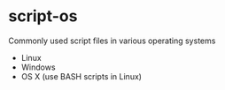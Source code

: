 script-os
=========

Commonly used script files in various operating systems
- Linux
- Windows
- OS X (use BASH scripts in Linux)

